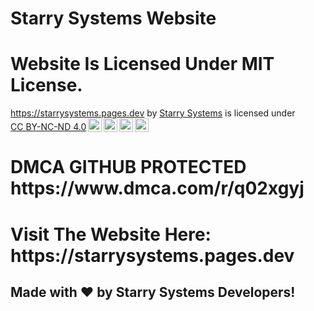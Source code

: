 <h1>Starry Systems Website</h1>
<h1>Website Is Licensed Under MIT License.</h1>
 <p xmlns:cc="http://creativecommons.org/ns#" xmlns:dct="http://purl.org/dc/terms/"><a property="dct:title" rel="cc:attributionURL" href="https://starrysystems.pages.dev">https://starrysystems.pages.dev</a> by <a rel="cc:attributionURL dct:creator" property="cc:attributionName" href="https://github.com/Starry-Systems">Starry Systems</a> is licensed under <a href="https://creativecommons.org/licenses/by-nc-nd/4.0/?ref=chooser-v1" target="_blank" rel="license noopener noreferrer" style="display:inline-block;">CC BY-NC-ND 4.0<img style="height:22px!important;margin-left:3px;vertical-align:text-bottom;" src="https://mirrors.creativecommons.org/presskit/icons/cc.svg?ref=chooser-v1" alt=""><img style="height:22px!important;margin-left:3px;vertical-align:text-bottom;" src="https://mirrors.creativecommons.org/presskit/icons/by.svg?ref=chooser-v1" alt=""><img style="height:22px!important;margin-left:3px;vertical-align:text-bottom;" src="https://mirrors.creativecommons.org/presskit/icons/nc.svg?ref=chooser-v1" alt=""><img style="height:22px!important;margin-left:3px;vertical-align:text-bottom;" src="https://mirrors.creativecommons.org/presskit/icons/nd.svg?ref=chooser-v1" alt=""></a></p>
 <h1>DMCA GITHUB PROTECTED https://www.dmca.com/r/q02xgyj</h1>
 <h1>Visit The Website Here: https://starrysystems.pages.dev</h1>
<h2>Made with ♥︎ by Starry Systems Developers!</h2> 
